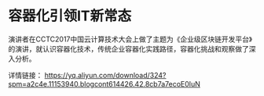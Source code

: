 # 容器化引领IT新常态
演讲者在CCTC2017中国云计算技术大会上做了主题为《企业级区块链开发平台》的演讲，就认识容器化技术，传统企业容器化实践路径，容器化挑战和观察做了深入分析。

详情链接： https://yq.aliyun.com/download/324?spm=a2c4e.11153940.blogcont614426.42.8cb7a7ecoE0IuN
